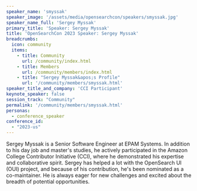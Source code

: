 ```yaml
---
speaker_name: 'smyssak'
speaker_image: '/assets/media/opensearchcon/speakers/smyssak.jpg'
speaker_name_full: 'Sergey Myssak'
primary_title: 'Speaker: Sergey Myssak'
title: 'OpenSearchCon 2023 Speaker: Sergey Myssak'
breadcrumbs:
  icon: community
  items:
    - title: Community
      url: /community/index.html
    - title: Members
      url: /community/members/index.html
    - title: "Sergey Myssak&apos;s Profile"
      url: '/community/members/smyssak.html'
speaker_title_and_company: 'CCI Participant'
keynote_speaker: false
session_track: "Community"
permalink: '/community/members/smyssak.html'
personas:
  - conference_speaker
conference_id:
  - "2023-us"
---
```

Sergey Myssak is a Senior Software Engineer at EPAM Systems. In addition to his day job and master's studies, he actively participated in the Amazon College Contributor Initiative (CCI), where he demonstrated his expertise and collaborative spirit. Sergey has helped a lot with the OpenSearch UI (OUI) project, and because of his contribution, he's been nominated as a co-maintainer. He is always eager for new challenges and excited about the breadth of potential opportunities.

